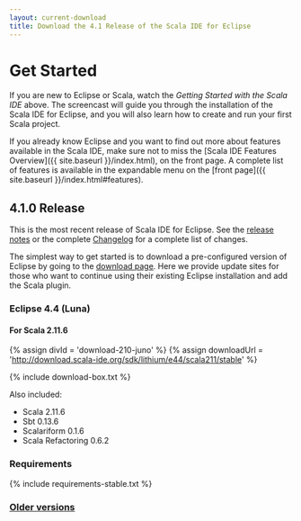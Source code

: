 ```yaml
---
layout: current-download
title: Download the 4.1 Release of the Scala IDE for Eclipse
---
```


# Get Started

If you are new to Eclipse or Scala, watch the *Getting Started with the Scala IDE* above. The screencast will guide you through the installation of the Scala IDE for Eclipse, and you will also learn how to create and run your first Scala project.

If you already know Eclipse and you want to find out more about features available in the Scala IDE, make sure not to miss the [Scala IDE Features Overview]({{ site.baseurl }}/index.html), on the front page. A complete list of features is available in the expandable menu on the [front page]({{ site.baseurl }}/index.html#features).

## 4.1.0 Release

This is the most recent release of Scala IDE for Eclipse. See the [release notes][relnotes] or the complete
[Changelog][clog] for a complete list of changes.

The simplest way to get started is to download a pre-configured version of Eclipse by going to the [download page][sdkpage]. Here we provide update sites for those who want to continue using their existing Eclipse installation and add the Scala plugin.

### Eclipse 4.4 (Luna)

#### For Scala 2.11.6

{% assign divId = 'download-210-juno' %}
{% assign downloadUrl = 'http://download.scala-ide.org/sdk/lithium/e44/scala211/stable' %}

{% include download-box.txt %}

Also included:

* Scala 2.11.6
* Sbt 0.13.6
* Scalariform 0.1.6
* Scala Refactoring 0.6.2

### Requirements
{% include requirements-stable.txt %}

### [Older versions](prev-stable.html)

[clog]: /docs/changelog.html
[relnotes]: /blog/release-notes-4.1.0-vfinal.html
[sdkpage]:/download/sdk.html
